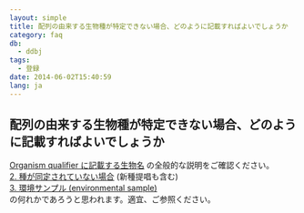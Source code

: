 ```yaml
---
layout: simple
title: 配列の由来する生物種が特定できない場合、どのように記載すればよいでしょうか
category: faq
db:
  - ddbj
tags: 
  - 登録
date: 2014-06-02T15:40:59
lang: ja
---
```


## 配列の由来する生物種が特定できない場合、どのように記載すればよいでしょうか

<p><a href="/ddbj/organism.html">Organism qualifier に記載する生物名</a> の全般的な説明をご確認ください。<br><a href="/ddbj/organism.html#unidentified">2. 種が同定されていない場合</a> (新種提唱も含む) <br><a href="/ddbj/organism.html#env">3. 環境サンプル (environmental sample)</a><br>の何れかであろうと思われます。適宜、ご参照ください。</p>
